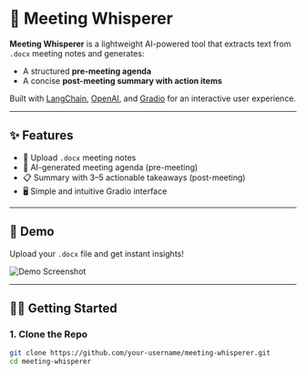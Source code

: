 
# 🤖 Meeting Whisperer

**Meeting Whisperer** is a lightweight AI-powered tool that extracts text from `.docx` meeting notes and generates:
- A structured **pre-meeting agenda**
- A concise **post-meeting summary with action items**

Built with [LangChain](https://www.langchain.com/), [OpenAI](https://platform.openai.com/), and [Gradio](https://www.gradio.app/) for an interactive user experience.

---

## ✨ Features

- 📄 Upload `.docx` meeting notes
- 🧠 AI-generated meeting agenda (pre-meeting)
- 📋 Summary with 3–5 actionable takeaways (post-meeting)
- 🖥️ Simple and intuitive Gradio interface

---

## 🚀 Demo

Upload your `.docx` file and get instant insights!

![Demo Screenshot](https://via.placeholder.com/800x400?text=Demo+Screenshot)

---

## 🧑‍💻 Getting Started

### 1. Clone the Repo
```bash
git clone https://github.com/your-username/meeting-whisperer.git
cd meeting-whisperer

